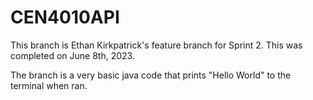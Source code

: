 # CEN4010API
This branch is Ethan Kirkpatrick's feature branch for Sprint 2. This was completed on June 8th, 2023.

The branch is a very basic java code that prints "Hello World" to the terminal when ran.
